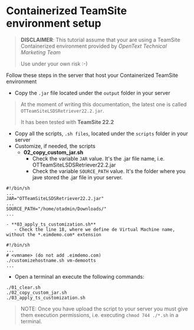 # Containerized TeamSite environment setup

> **DISCLAIMER**: This tutorial assume that your are using a 
> TeamSite Containerized environment provided by *OpenText Technical Marketing Team* 
>
> Use under your own risk :-)

Follow these steps in the server that host your Containerized TeamSite environment

 - Copy the `.jar` file located under the  `output` folder in your server
 
> At the moment of writing this documentation, the latest one is called `OTTeamSiteLSDSRetriever22.2.jar`.
>
> It has been tested with **TeamSite 22.2**
 
 - Copy all the scripts, `.sh files`, located under the  `scripts` folder in your server
 - Customize, if needed, the scripts
    - **02_copy_custom_jar.sh** 
       - Check the variable `JAR` value. It's the .jar file name, i.e. OTTeamSiteLSDSRetriever22.2.jar
       - Check the variable `SOURCE_PATH` value. It's the folder where you jave stored the .jar file in your server.
```
#!/bin/sh
...
JAR="OTTeamSiteLSDSRetriever22.2.jar"
...
SOURCE_PATH="/home/otadmin/Downloads/"
...
```
    - **03_apply_ts_customization.sh**
       - Check the line 18, where we define de Virtual Machine name, without the *.eimdemo.com* extension
```
#!/bin/sh
...
# <vmname> (do not add .eimdemo.com)
./customizehostname.sh vm-demootts 
...
``` 
 
  - Open a terminal an execute the following commands:

```shell
./01_clear.sh
./02_copy_custom_jar.sh
./03_apply_ts_customization.sh
```

> NOTE: Once you have upload the script to your server you must give them execution permissions, i.e.  executing `chmod 744 ./*.sh` in a terminal.
